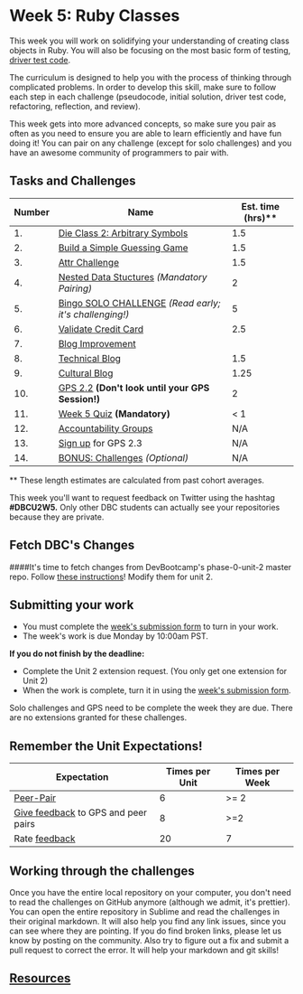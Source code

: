 # Week 5: Ruby Classes

<!-- Week 5 challenges will be published by 10:00am PST Monday morning. -->

This week you will work on solidifying your understanding of creating class objects in Ruby. You will also be focusing on the most basic form of testing, [driver test code](https://github.com/Devbootcamp/phase-0-handbook/blob/master/coding-references/driver-code.md).

The curriculum is designed to help you with the process of thinking through complicated problems. In order to develop this skill, make sure to follow each step  in each challenge (pseudocode, initial solution, driver test code, refactoring, reflection, and review).

This week gets into more advanced concepts, so make sure you pair as often as you need to ensure you are able to learn efficiently and have fun doing it! You can pair on any challenge (except for solo challenges) and you have an awesome community of programmers to pair with.

## Tasks and Challenges

Number | Name | Est. time (hrs)**
-------|----------------|----------
1. | [Die Class 2: Arbitrary Symbols](die) | 1.5
2. | [Build a Simple Guessing Game](guessing-game) | 1.5
3. | [Attr Challenge](attr) | 1.5
4. | [Nested Data Stuctures](nested-data-structures) *(Mandatory Pairing)* | 2
5. | [Bingo SOLO CHALLENGE](bingo-solo-challenge) *(Read early; it's challenging!)* | 5
6. | [Validate Credit Card](validate-credit-card) | 2.5
7. | [Blog Improvement](blog-improvement.md)
8. | [Technical Blog](technical-blog.md) | 1.5
9. | [Cultural Blog](cultural-blog.md) | 1.25
10.| [GPS 2.2](gps2-2) **(Don't look until your GPS Session!)** | 2
11. | [Week 5 Quiz](https://www.classmarker.com/online-test/start/?quiz=n4j5556758be1b12) **(Mandatory)** | < 1
12. | [Accountability Groups](accountability-group.md) | N/A
13. | [Sign up](https://phase0.devbootcamp.com/) for GPS 2.3 | N/A
14. | [BONUS: Challenges](BONUS-challenges) *(Optional)* | N/A

** These length estimates are calculated from past cohort averages.

This week you'll want to request feedback on Twitter using the hashtag **#DBCU2W5.** Only other DBC students can actually see your repositories because they are private.

## Fetch DBC's Changes
####It's time to fetch changes from DevBootcamp's phase-0-unit-2 master repo.
Follow [these instructions](https://github.com/Devbootcamp/phase-0-handbook/blob/master/fetching-changes.md)!
Modify them for unit 2.

## Submitting your work
- You must complete the [week's submission form](http://apply.devbootcamp.com) to turn in your work.
- The week's work is due Monday by 10:00am PST.

**If you do not finish by the deadline:**
- Complete the Unit 2 extension request. (You only get one extension for Unit 2)
- When the work is complete, turn it in using the [week's submission form](http://apply.devbootcamp.com).

Solo challenges and GPS need to be complete the week they are due. There are no extensions granted for these challenges.

## Remember the Unit Expectations!

Expectation | Times per Unit | Times per Week
------------|----------|---------
[Peer-Pair](https://github.com/Devbootcamp/phase-0-handbook/blob/master/peer-pairing-sessions.md) | 6 | >= 2
[Give feedback](https://socrates.devbootcamp.com/feedback/new) to GPS and peer pairs | 8 | >=2
Rate [feedback](https://socrates.devbootcamp.com/feedback) | 20 | 7

## Working through the challenges
Once you have the entire local repository on your computer, you don't need to read the challenges on GitHub anymore (although we admit, it's prettier). You can open the entire repository in Sublime and read the challenges in their original markdown. It will also help you find any link issues, since you can see where they are pointing. If you do find broken links, please let us know by posting on the community. Also try to figure out a fix and submit a pull request to correct the error. It will help your markdown and git skills!

## [Resources](https://github.com/Devbootcamp/phase-0-handbook/blob/master/resources.md)
